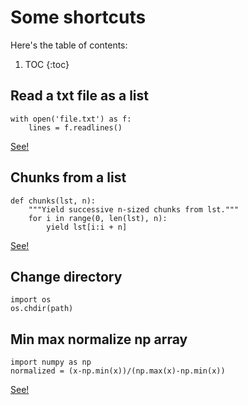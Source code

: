 # Some shortcuts

Here's the table of contents:

1. TOC
{:toc}

## Read a txt file as a list

```
with open('file.txt') as f:
    lines = f.readlines()
```

[See!](https://notyet/)


## Chunks from a list

```
def chunks(lst, n):
    """Yield successive n-sized chunks from lst."""
    for i in range(0, len(lst), n):
        yield lst[i:i + n]
```

[See!](https://stackoverflow.com/a/312464)


## Change directory

```
import os
os.chdir(path)
```

## Min max normalize np array

```
import numpy as np
normalized = (x-np.min(x))/(np.max(x)-np.min(x))
```

[See!](https://stats.stackexchange.com/a/70807)





